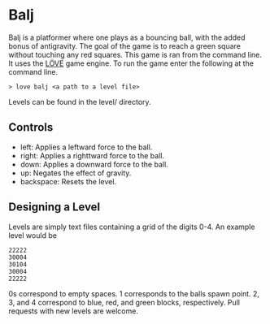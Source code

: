 
# Balj

Balj is a platformer where one plays as a bouncing ball, with the added bonus
of antigravity. The goal of the game is to reach a green square without touching
any red squares. This game is ran from the command line. It uses the
[LÖVE](https://love2d.org/) game engine. To run the game enter the following at
the command line.

```
> love balj <a path to a level file>
```

Levels can be found in the level/ directory.

## Controls

- left: Applies a leftward force to the ball.
- right: Applies a righttward force to the ball.
- down: Applies a downward force to the ball.
- up: Negates the effect of gravity.
- backspace: Resets the level.

## Designing a Level

Levels are simply text files containing a grid of the digits 0-4. An example
level would be

```
22222
30004
30104
30004
22222
```

0s correspond to empty spaces. 1 corresponds to the balls spawn point. 2, 3, and
4 correspond to blue, red, and green blocks, respectively. Pull requests with
new levels are welcome.
